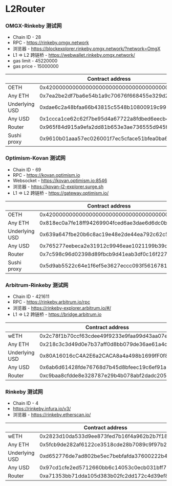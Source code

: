 # L2Router
### OMGX-Rinkeby 测试网
- Chain ID - 28
- RPC - https://rinkeby.omgx.network
- 浏览器 - https://blockexplorer.rinkeby.omgx.network/?network=OmgX
- L1 => L2 跨链桥 - https://webwallet.rinkeby.omgx.network/
- gas limit - 45220000
- gas price - 15000000

| | Contract address |
| - | - |
| OETH | 0x4200000000000000000000000000000000000006 |
| Any ETH | 0x7ea2be2df7ba6e54b1a9c70676f668455e329d29 |
| Underlying USD | 0xdae6c2a48bfaa66b43815c5548b10800919c993e |
| Any USD | 0x1ccca1ce62c62f7be95d4a67722a8fdbed6eecb4 |
| Router | 0x965f84d915a9efa2dd81b653e3ae736555d945f4 |
| Sushi proxy | 0x9610b01aaa57ec026001f7ec5cface51bfea0ba6 |

### Optimism-Kovan 测试网
- Chain ID - 69
- RPC - https://kovan.optimism.io
- Websocket - https://kovan.optimism.io:8546
- 浏览器 - https://kovan-l2-explorer.surge.sh
- L1 => L2 跨链桥 - https://gateway.optimism.io/

| | Contract address |
| - | - |
| OETH | 0x4200000000000000000000000000000000000006 |
| Any ETH | 0x818ec0a7fe18ff94269904fced6ae3dae6d6dc0b |
| Underlying USD | 0x639a647fbe20b6c8ac19e48e2de44ea792c62c5c |
| Any USD | 0x765277eebeca2e31912c9946eae1021199b39c61 |
| Router | 0x7c598c96d02398d89fbcb9d41eab3df0c16f227d |
| Sushi proxy | 0x5d9ab5522c64e1f6ef5e3627eccc093f56167818 |

### Arbitrum-Rinkeby 测试网
- Chain ID - 421611
- RPC - https://rinkeby.arbitrum.io/rpc
- 浏览器 - https://rinkeby-explorer.arbitrum.io/#/
- L1 => L2 跨链桥 - https://bridge.arbitrum.io

| | Contract address |
| - | - |
| wETH | 0x2c78f1b70ccf63cdee49f9233e9faa99d43aa07e |
| Any ETH | 0x218c3c3d49d0e7b37aff0d8bb079de36ae61a4c0 |
| Underlying USD | 0x80A16016cC4A2E6a2CACA8a4a498b1699fF0f844 |
| Any USD | 0x6ab6d61428fde76768d7b45d8bfeec19c6ef91a8 |
| Router | 0xc9baa8cfdde8e328787e29b4b078abf2dadc2055 |

### Rinkeby 测试网
- Chain ID - 4
- https://rinkeby.infura.io/v3/
- 浏览器 - https://rinkeby.etherscan.io/

| | Contract address |
| - | - |
| wETH | 0x2823d10da533d9ee873fed7b16f4a962b2b7f181 |
| Any ETH | 0x5fcb9de282af6122ce3518cde28b7089c9f97b26 |
| Underlying USD | 0xd652776de7ad802be5ec7bebfafda37600222b48 |
| Any USD | 0x97cd1cfe2ed5712660bb6c14053c0ecb031bff7d |
| Router | 0xa71353bb71dda105d383b02fc2dd172c4d39ef8b |